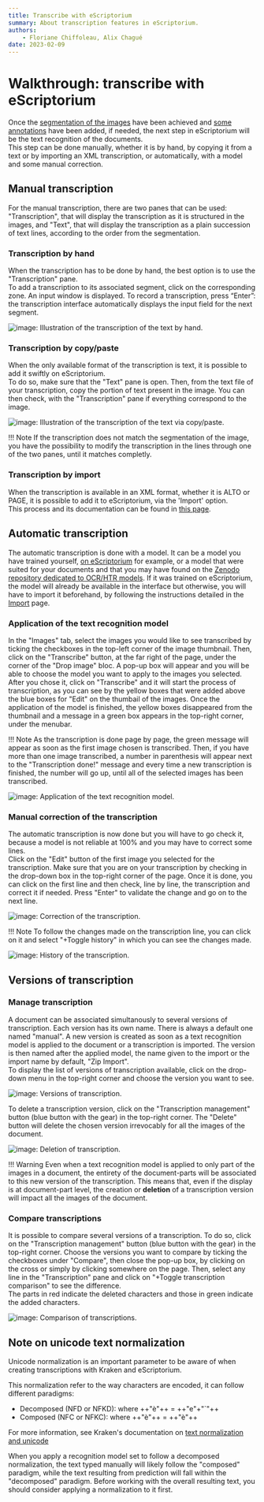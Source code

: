 ```yaml
---
title: Transcribe with eScriptorium
summary: About transcription features in eScriptorium.
authors:
    - Floriane Chiffoleau, Alix Chagué
date: 2023-02-09
---
```



# Walkthrough: transcribe with eScriptorium  


Once the [segmentation of the images](walkthrough_segment.md) have been achieved and [some annotations](walkthrough_annotate.md) have been added, if needed, the next step in eScriptorium will be the text recognition of the documents.  
This step can be done manually, whether it is by hand, by copying it from a text or by importing an XML transcription, or automatically, with a model and some manual correction. 

## Manual transcription
For the manual transcription, there are two panes that can be used: "Transcription", that will display the transcription as it is structured in the images, and "Text", that will display the transcription as a plain succession of text lines, according to the order from the segmentation.

### Transcription by hand
When the transcription has to be done by hand, the best option is to use the "Transcription" pane.  
To add a transcription to its associated segment, click on the corresponding zone. An input window is displayed. To record a transcription, press “Enter”: the transcription interface automatically displays the input field for the next segment.

![image: Illustration of the transcription of the text by hand.](img/transcribe/by_hand.gif "Illustration of the transcription of the text by hand")

### Transcription by copy/paste
When the only available format of the transcription is text, it is possible to add it swiftly on eScriptorium.  
To do so, make sure that the "Text" pane is open. Then, from the text file of your transcription, copy the portion of text present in the image. You can then check, with the "Transcription" pane if everything correspond to the image.

![image: Illustration of the transcription of the text via copy/paste.](img/transcribe/via_copy.gif "Illustration of the transcription of the text via copy/paste")

!!! Note
    If the transcription does not match the segmentation of the image, you have the possibility to modify the transcription in the lines through one of the two panes, until it matches completly.

### Transcription by import
When the transcription is available in an XML format, whether it is ALTO or PAGE, it is possible to add it to eScriptorium, via the 'Import' option.  
This process and its documentation can be found in [this page](walkthrough_import.md).

## Automatic transcription
The automatic transcription is done with a model. It can be a model you have trained yourself, [on eScriptorium](walkthrough_train.md) for example, or a model that were suited for your documents and that you may have found on the [Zenodo repository dedicated to OCR/HTR models](https://zenodo.org/communities/ocr_models/). If it was trained on eScriptorium, the model will already be available in the interface but otherwise, you will have to import it beforehand, by following the instructions detailed in the [Import](walkthrough_import.md) page.

### Application of the text recognition model
In the "Images" tab, select the images you would like to see transcribed by ticking the checkboxes in the top-left corner of the image thumbnail. Then, click on the "Transcribe" button, at the far right of the page, under the corner of the "Drop image" bloc. A pop-up box will appear and you will be able to choose the model you want to apply to the images you selected. After you chose it, click on "Transcribe" and it will start the process of transcription, as you can see by the yellow boxes that were added above the blue boxes for "Edit" on the thumbail of the images. Once the application of the model is finished, the yellow boxes disappeared from the thumbnail and a message in a green box appears in the top-right corner, under the menubar.

!!! Note
    As the transcription is done page by page, the green message will appear as soon as the first image chosen is transcribed. Then, if you have more than one image transcribed, a number in parenthesis will appear next to the "Transcription done!" message and every time a new transcription is finished, the number will go up, until all of the selected images has been transcribed.

![image: Application of the text recognition model.](img/transcribe/apply_model.gif "Application of the text recognition model")

### Manual correction of the transcription
The automatic transcription is now done but you will have to go check it, because a model is not reliable at 100% and you may have to correct some lines.  
Click on the "Edit" button of the first image you selected for the transcription. Make sure that you are on your transcription by checking in the drop-down box in the top-right corner of the page. Once it is done, you can click on the first line and then check, line by line, the transcription and correct it if needed. Press "Enter" to validate the change and go on to the next line.

![image: Correction of the transcription.](img/transcribe/correction.gif "Correction of the transcription")

!!! Note
    To follow the changes made on the transcription line, you can click on it and select "+Toggle history" in which you can see the changes made.

![image: History of the transcription.](img/transcribe/toggle_history.gif "History of the transcription")

## Versions of transcription

### Manage transcription
A document can be associated simultanously to several versions of transcription. Each version has its own name. There is always a default one named "manual". A new version is created as soon as a text recognition model is applied to the document or a transcription is imported. The version is then named after the applied model, the name given to the import or the import name by default, "Zip Import".  
To display the list of versions of transcription available, click on the drop-down menu in the top-right corner and choose the version you want to see.

![image: Versions of transcription.](img/transcribe/transcription_version.gif "Versions of transcription")

To delete a transcription version, click on the "Transcription management" button (blue button with the gear) in the top-right corner. The "Delete" button will delete the chosen version irrevocably for all the images of the document.

![image: Deletion of transcription.](img/transcribe/delete_version.gif "Deletion of transcription")

!!! Warning
    Even when a text recognition model is applied to only part of the images in a document, the entirety of the document-parts will be associated to this new version of the transcription. This means that, even if the display is at document-part level, the creation or **deletion** of a transcription version will impact all the images of the document.

### Compare transcriptions

It is possible to compare several versions of a transcription. To do so, click on the "Transcription management" button (blue button with the gear) in the top-right corner. Choose the versions you want to compare by ticking the checkboxes under "Compare", then close the pop-up box, by clicking on the cross or simply by clicking somewhere on the page. Then, select any line in the "Transcription" pane and click on "+Toggle transcription comparison" to see the difference.  
The parts in red indicate the deleted characters and those in green indicate the added characters.

![image: Comparison of transcriptions.](img/transcribe/transcription_comparison.gif "Comparison of transcriptions")

<!-- todo: move unicode text normalization to a tip page. -->
## Note on unicode text normalization

Unicode normalization is an important parameter to be aware of when creating transcriptions with Kraken and eScriptorium. 

This normalization refer to the way characters are encoded, it can follow different paradigms:

- Decomposed (NFD or NFKD): where ++"è"++ = ++"e"+"`"++
- Composed (NFC or NFKC): where ++"è"++ = ++"è"++

For more information, see Kraken's documentation on [text normalization and unicode](https://kraken.re/master/ketos.html#text-normalization-and-unicode)

When you apply a recognition model set to follow a decomposed normalization, the text typed manually will likely follow the "composed" paradigm, while the text resulting from prediction will fall within the "decomposed" paradigm. Before working with the overall resulting text, you should consider applying a normalization to it first. 
